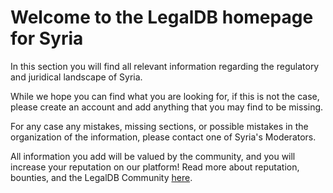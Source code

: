 <!-- TITLE: Syria -->
<!-- SUBTITLE: Welcome to the legalDB home of Syria -->

# Welcome to the LegalDB homepage for Syria

In this section you will find all relevant information regarding the regulatory and juridical landscape of Syria.

While we hope you can find what you are looking for, if this is not the case, please create an account and add anything that you may find to be missing.

For any case any mistakes, missing sections, or possible mistakes in the organization of the information, please contact one of Syria's Moderators.

All information you add will be valued by the community, and you will increase your reputation on our platform! Read more about reputation, bounties, and the LegalDB Community [here](http://legaldb.herokuapp.com/legaldb/community).
